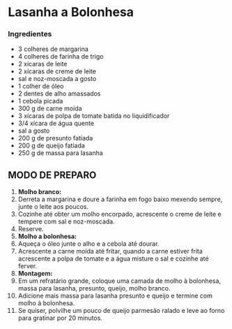 # Lasanha a Bolonhesa

### Ingredientes

- 3 colheres de margarina
- 4 colheres de farinha de trigo
- 2 xícaras de leite
- 2 xícaras de creme de leite
- sal e noz-moscada a gosto
- 1 colher de óleo
- 2 dentes de alho amassados
- 1 cebola picada
- 300 g de carne moída
- 3 xícaras de polpa de tomate batida no liquidificador
- 3/4 xícara de água quente
- sal a gosto
- 200 g de presunto fatiada
- 200 g de queijo fatiada
- 250 g de massa para lasanha

## MODO DE PREPARO

1. **Molho branco:**
2. Derreta a margarina e doure a farinha em fogo baixo mexendo sempre, junte o leite aos poucos.
3. Cozinhe até obter um molho encorpado, acrescente o creme de leite e tempere com sal e noz-moscada.
4. Reserve.
5. **Molho a bolonhesa:**
6. Aqueça o óleo junte o alho e a cebola até dourar.
7. Acrescente a carne moída até fritar, quando a carne estiver frita acrescente a polpa de tomate e a água misture o sal e cozinhe até ferver.
8. **Montagem:**
9. Em um refratário grande, coloque uma camada de molho à bolonhesa, massa para lasanha, presunto, queijo, molho branco.
10. Adicione mais massa para lasanha presunto e queijo e termine com molho à bolonhesa.
11. Se quiser, polvilhe um pouco de queijo parmesão ralado e leve ao forno para gratinar por 20 minutos.